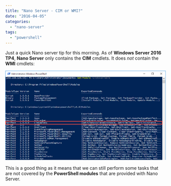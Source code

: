 ```yaml
---
title: "Nano Server - CIM or WMI?"
date: "2016-04-05"
categories:
  - "nano-server"
tags:
  - "powershell"
---
```


Just a quick Nano server tip for this morning. As of **Windows Server 2016 TP4**, **Nano Server** only contains the **CIM** cmdlets. It does _not_ contain the **WMI** cmdlets:

![ss_nano_availablemodulescim](/images/ss_nano_availablemodulescim.png)

This is a good thing as it means that we can still perform some tasks that are not covered by the **PowerShell modules** that are provided with Nano Server.

